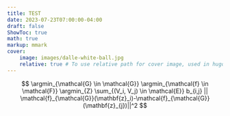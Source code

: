 ```yaml
---
title: TEST
date: 2023-07-23T07:00:00-04:00
draft: false
ShowToc: true
math: true
markup: mmark
cover:
    image: images/dalle-white-ball.jpg
    relative: true # To use relative path for cover image, used in hugo Page-bundles
---
```


$$
\argmin_{\mathcal{G} \in \mathcal{G}} \argmin_{\mathcal{f} \in \mathcal{F}} \argmin_{Z} \sum_{(V_i, V_j) \in \mathcal{E}} b_{i,j} || \mathcal{f}_{\mathcal{G}}(\mathbf{z}_i)-\mathcal{f}_{\mathcal{G}}(\mathbf{z}_{j})||^2
$$